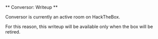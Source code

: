 ** Conversor: Writeup **

Conversor is currently an active room on HackTheBox.

For this reason, this writeup will be available only when the box will be retired. 
